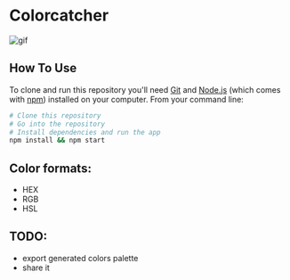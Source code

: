 # Colorcatcher

![gif](https://dl.dropboxusercontent.com/s/s4qteafgcb2cck2/catcher.gif?dl=0)

## How To Use

To clone and run this repository you'll need [Git](https://git-scm.com) and [Node.js](https://nodejs.org/en/download/) (which comes with [npm](http://npmjs.com)) installed on your computer. From your command line:

```bash
# Clone this repository
# Go into the repository
# Install dependencies and run the app
npm install && npm start
```

## Color formats:

- HEX
- RGB
- HSL

## TODO:

- export generated colors palette 
- share it
